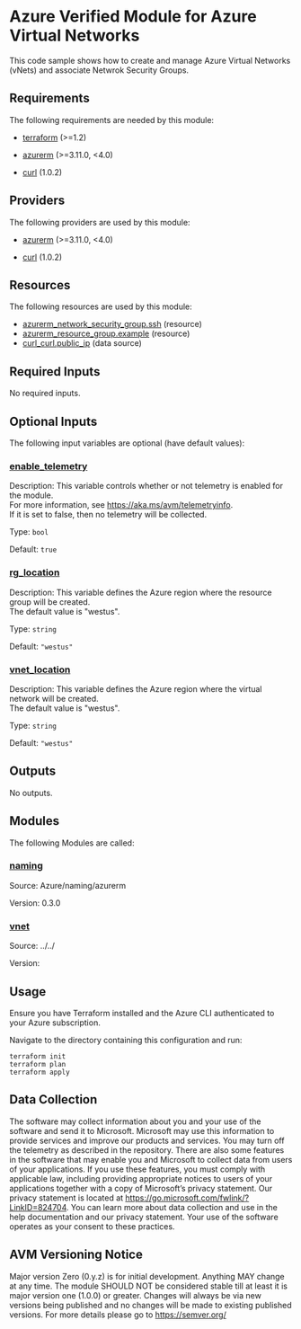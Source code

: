 <!-- BEGIN_TF_DOCS -->
# Azure Verified Module for Azure Virtual Networks

This code sample shows how to create and manage Azure Virtual Networks (vNets) and associate Netwrok Security Groups.

<!-- markdownlint-disable MD033 -->
## Requirements

The following requirements are needed by this module:

- <a name="requirement_terraform"></a> [terraform](#requirement\_terraform) (>=1.2)

- <a name="requirement_azurerm"></a> [azurerm](#requirement\_azurerm) (>=3.11.0, <4.0)

- <a name="requirement_curl"></a> [curl](#requirement\_curl) (1.0.2)

## Providers

The following providers are used by this module:

- <a name="provider_azurerm"></a> [azurerm](#provider\_azurerm) (>=3.11.0, <4.0)

- <a name="provider_curl"></a> [curl](#provider\_curl) (1.0.2)

## Resources

The following resources are used by this module:

- [azurerm_network_security_group.ssh](https://registry.terraform.io/providers/hashicorp/azurerm/latest/docs/resources/network_security_group) (resource)
- [azurerm_resource_group.example](https://registry.terraform.io/providers/hashicorp/azurerm/latest/docs/resources/resource_group) (resource)
- [curl_curl.public_ip](https://registry.terraform.io/providers/anschoewe/curl/1.0.2/docs/data-sources/curl) (data source)

<!-- markdownlint-disable MD013 -->
## Required Inputs

No required inputs.

## Optional Inputs

The following input variables are optional (have default values):

### <a name="input_enable_telemetry"></a> [enable\_telemetry](#input\_enable\_telemetry)

Description: This variable controls whether or not telemetry is enabled for the module.  
For more information, see https://aka.ms/avm/telemetryinfo.  
If it is set to false, then no telemetry will be collected.

Type: `bool`

Default: `true`

### <a name="input_rg_location"></a> [rg\_location](#input\_rg\_location)

Description: This variable defines the Azure region where the resource group will be created.  
The default value is "westus".

Type: `string`

Default: `"westus"`

### <a name="input_vnet_location"></a> [vnet\_location](#input\_vnet\_location)

Description: This variable defines the Azure region where the virtual network will be created.  
The default value is "westus".

Type: `string`

Default: `"westus"`

## Outputs

No outputs.

## Modules

The following Modules are called:

### <a name="module_naming"></a> [naming](#module\_naming)

Source: Azure/naming/azurerm

Version: 0.3.0

### <a name="module_vnet"></a> [vnet](#module\_vnet)

Source: ../../

Version:

## Usage

Ensure you have Terraform installed and the Azure CLI authenticated to your Azure subscription.

Navigate to the directory containing this configuration and run:

```
terraform init
terraform plan
terraform apply
```
<!-- markdownlint-disable-next-line MD041 -->
## Data Collection

The software may collect information about you and your use of the software and send it to Microsoft. Microsoft may use this information to provide services and improve our products and services. You may turn off the telemetry as described in the repository. There are also some features in the software that may enable you and Microsoft to collect data from users of your applications. If you use these features, you must comply with applicable law, including providing appropriate notices to users of your applications together with a copy of Microsoft’s privacy statement. Our privacy statement is located at <https://go.microsoft.com/fwlink/?LinkID=824704>. You can learn more about data collection and use in the help documentation and our privacy statement. Your use of the software operates as your consent to these practices.

## AVM Versioning Notice

Major version Zero (0.y.z) is for initial development. Anything MAY change at any time. The module SHOULD NOT be considered stable till at least it is major version one (1.0.0) or greater. Changes will always be via new versions being published and no changes will be made to existing published versions. For more details please go to https://semver.org/
<!-- END_TF_DOCS -->